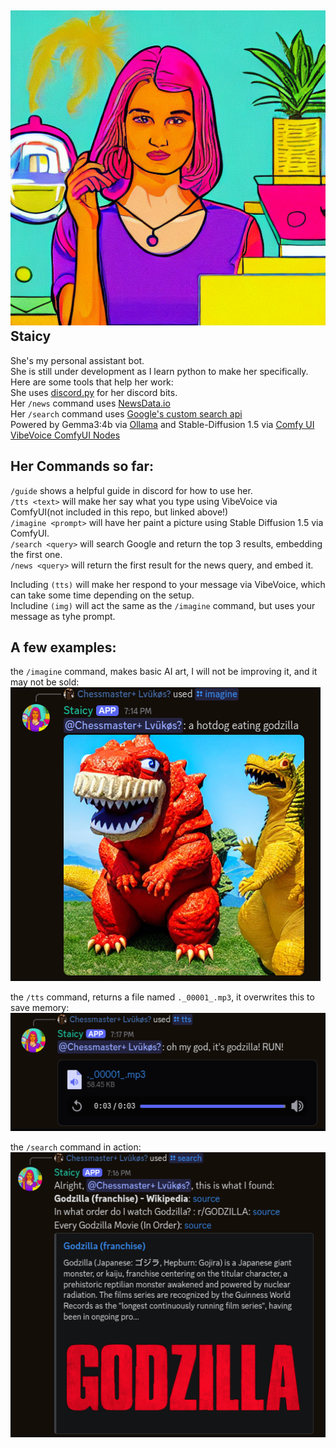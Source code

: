 ![Staicy's Profile Picture](https://github.com/Lukanibal/Staicy/blob/main/Staicy.png)  
**Staicy**  
-
She's my personal assistant bot.  
She is still under development as I learn python to make her specifically.  
Here are some tools that help her work:  
She uses [discord.py](https://pypi.org/project/discord.py/) for her discord bits.  
Her `/news` command uses [NewsData.io](https://newsdata.io)  
Her `/search` command uses [Google's custom search api](https://developers.google.com/custom-search)  
Powered by Gemma3:4b via [Ollama](https://github.com/ollama/ollama) and Stable-Diffusion 1.5 via [Comfy UI](https://www.comfy.org/)  
[VibeVoice ComfyUI Nodes](https://github.com/asimogo/vibevoice-comfyui)  

Her Commands so far:
-
`/guide` shows a helpful guide in discord for how to use her.  
`/tts <text>` will make her say what you type using VibeVoice via ComfyUI(not included in this repo, but linked above!)    
`/imagine <prompt>` will have her paint a picture using Stable Diffusion 1.5 via ComfyUI.  
`/search <query>` will search Google and return the top 3 results, embedding the first one.  
`/news <query>` will return the first result for the news query, and embed it.
  
  
Including `(tts)` will make her respond to your message via VibeVoice, which can take some time depending on the setup.  
Includine `(img)` will act the same as the `/imagine` command, but uses your message as tyhe prompt.  
  

A few examples:
-
the `/imagine` command, makes basic AI art, I will not be improving it, and it may not be sold:  
![image.png](https://github.com/Lukanibal/Staicy/blob/main/images/imagine.png)  
  
the `/tts` command, returns a file named `._00001_.mp3`, it overwrites this to save memory:  
![image.png](https://github.com/Lukanibal/Staicy/blob/main/images/tts.png)  
  
the `/search` command in action:  
![image.png](https://github.com/Lukanibal/Staicy/blob/main/images/search.png)  
